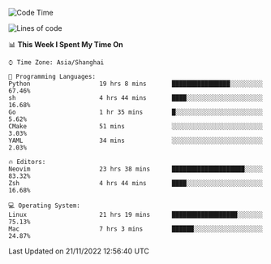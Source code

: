 <!--START_SECTION:waka-->
![Code Time](http://img.shields.io/badge/Code%20Time-1%2C008%20hrs%2052%20mins-blue)

![Lines of code](https://img.shields.io/badge/From%20Hello%20World%20I%27ve%20Written-24%20Thousand%20lines%20of%20code-blue)

📊 **This Week I Spent My Time On** 

```text
⌚︎ Time Zone: Asia/Shanghai

💬 Programming Languages: 
Python                   19 hrs 8 mins       ████████████████░░░░░░░░░   67.46% 
sh                       4 hrs 44 mins       ████░░░░░░░░░░░░░░░░░░░░░   16.68% 
Go                       1 hr 35 mins        █░░░░░░░░░░░░░░░░░░░░░░░░   5.62% 
CMake                    51 mins             ░░░░░░░░░░░░░░░░░░░░░░░░░   3.03% 
YAML                     34 mins             ░░░░░░░░░░░░░░░░░░░░░░░░░   2.03%

🔥 Editors: 
Neovim                   23 hrs 38 mins      ████████████████████░░░░░   83.32% 
Zsh                      4 hrs 44 mins       ████░░░░░░░░░░░░░░░░░░░░░   16.68%

💻 Operating System: 
Linux                    21 hrs 19 mins      ██████████████████░░░░░░░   75.13% 
Mac                      7 hrs 3 mins        ██████░░░░░░░░░░░░░░░░░░░   24.87%

```


 Last Updated on 21/11/2022 12:56:40 UTC
<!--END_SECTION:waka-->
